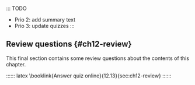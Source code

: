 
::: TODO
- Prio 2: add summary text
- Prio 3: update quizzes
:::

## Review questions {#ch12-review}

This final section contains some review questions about the contents of this chapter.

:::::: latex
\booklink{Answer quiz online}{12.13}{sec:ch12-review}
::::::
